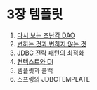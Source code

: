 # 3장 템플릿

1. [다시 보는 초난감 DAO](./01.md)
2. [변하는 것과 변하지 않는 것](./02.md)
3. [JDBC 전략 패턴의 최적화](./03.md)
4. [컨텍스트와 DI](./04.md)
5. 템플릿과 콜백
6. 스프링의 JDBCTEMPLATE
